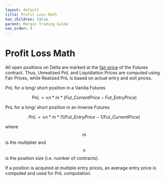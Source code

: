 ```yaml
---
layout: default
title: Profit Loss Math
has_children: false
parent: Margin Trading Guide
nav_order: 4
---
```


# Profit Loss Math

All open positions on Delta are marked at the [fair price]({{site.baseurl}}/docs/trading-guide/fair-price/#fair-price-marking) of the Futures contract. Thus, Unrealized PnL and Liquidiation Prices are computed using Fair Prices, while Realized PnL is based on actual entry and exit prices.

PnL for a long/ short position in a Vanilla Futures

$$PnL = ± n*m*(Fut\_CurrentPrice - Fut\_EntryPrice)$$

PnL for a long/ short position in an Inverse Futures

$$PnL = ± n*m*(1/ Fut\_EntryPrice - 1/ Fut\_CurrentPrice)$$

 where $$m$$ is the multiplier and $$n$$ is the position size (i.e. number of contracts).

If a position is acquired at multiple entry prices, an average entry price is computed and used for PnL computation.

